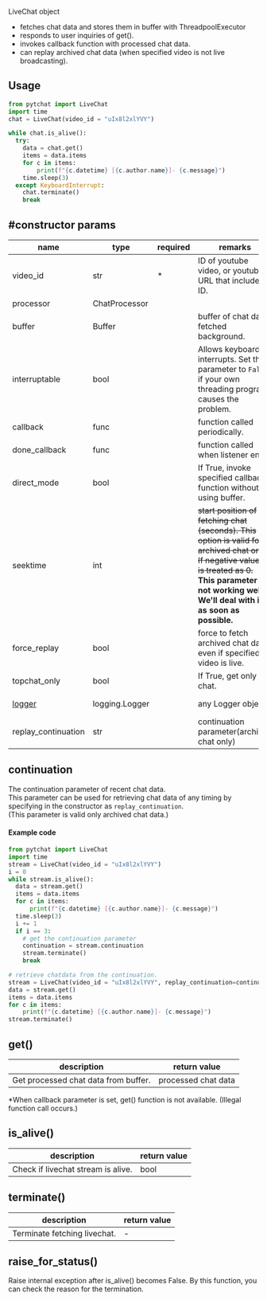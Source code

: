 LiveChat object 
+ fetches chat data and stores them in buffer with ThreadpoolExecutor
+ responds to user inquiries of get().
+ invokes callback function with processed chat data.
+ can replay archived chat data (when specified  video is not live broadcasting).
## Usage
```python
from pytchat import LiveChat
import time
chat = LiveChat(video_id = "uIx8l2xlYVY")

while chat.is_alive():
  try:
    data = chat.get()
    items = data.items
    for c in items:
        print(f"{c.datetime} [{c.author.name}]- {c.message}")
    time.sleep(3)
  except KeyboardInterrupt:
    chat.terminate()
    break
```
## #constructor params

name|type|required|remarks|default value
---|---|---|---|---
video_id|str|*|ID of youtube video, or youtube URL that includes ID.|-
processor|ChatProcessor|||DefaultProcessor
buffer|Buffer||buffer of chat data fetched background.|Buffer(maxsize=20)
interruptable|bool||Allows keyboard interrupts. Set this parameter to `False` if your own threading program causes the problem.|True
callback|func||function called periodically.|None
done_callback|func||function called when listener ends.|None
direct_mode|bool| |If True, invoke specified callback function without using buffer.|False
seektime|int| |~~start position of fetching chat (seconds). This option is valid for archived chat only. If negative value, it is treated as 0.~~ **This parameter is not working well. We'll deal with it as soon as possible.**|0
force_replay|bool| |force to fetch archived chat data, even if specified video is live.|False
topchat_only|bool| |If True, get only top chat.|False
[logger](https://github.com/taizan-hokuto/pytchat/wiki/Logging-pytchat)|logging.Logger| |any Logger object|internal logger(set NullHandler)
replay_continuation|str| |continuation parameter(archived chat only)|None

## continuation
The continuation parameter of recent chat data.<br>
This parameter can be used for retrieving chat data of any timing by specifying in the constructor as `replay_continuation`.<br>
(This parameter is valid only archived chat data.)
#### Example code
```python
from pytchat import LiveChat
import time
stream = LiveChat(video_id = "uIx8l2xlYVY")
i = 0
while stream.is_alive():
  data = stream.get()
  items = data.items
  for c in items:
      print(f"{c.datetime} [{c.author.name}]- {c.message}")
  time.sleep(3)
  i += 1
  if i == 3:
    # get the continuation parameter
    continuation = stream.continuation
    stream.terminate()
    break

# retrieve chatdata from the continuation.
stream = LiveChat(video_id = "uIx8l2xlYVY", replay_continuation=continuation)
data = stream.get()
items = data.items
for c in items:
    print(f"{c.datetime} [{c.author.name}]- {c.message}")
stream.terminate()
```

## get()
description|return value
---|---
Get processed chat data from buffer.|processed chat data

*When callback parameter is set, get() function is not available. (Illegal function call occurs.)

## is_alive()
description|return value
---|---
Check if livechat stream is alive.|bool

## terminate()
description|return value
---|---
Terminate fetching livechat.|-


## raise_for_status()
Raise internal exception after is_alive()  becomes False.
By this function, you can check the reason for the termination.


